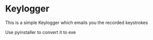 # Keylogger
This is a simple Keylogger
which emails you the recorded keystrokes


Use pyinstaller to convert it to exe

